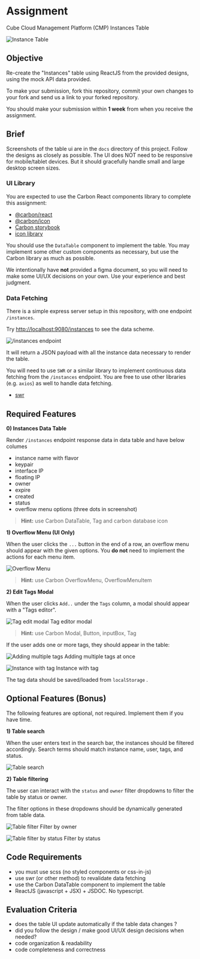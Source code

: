 # Assignment

Cube Cloud Management Platform (CMP) Instances Table

![Instance Table](/docs/it-1.png)


## Objective

Re-create the "Instances" table using ReactJS from the provided designs, using the mock API data provided.

To make your submission, fork this repository, commit your own changes to your fork and send us a link to your forked repository.

You should make your submission within **1 week** from when you receive the assignment. 

## Brief

Screenshots of the table ui are in the `docs` directory of this project. Follow the designs as closely as possible. The UI does NOT need to be responsive for mobile/tablet devices. But it should gracefully handle small and large desktop screen sizes.

### UI Library

You are expected to use the Carbon React components library to complete this assignment: 

- [@carbon/react](https://www.npmjs.com/package/@carbon/react)
- [@carbon/icon](https://www.npmjs.com/package/@carbon/icons-react)
- [Carbon storybook](https://react.carbondesignsystem.com/?path=/docs/getting-started-welcome--welcome)
- [icon library](https://carbon-elements.netlify.app/icons/examples/preview/)

You should use the `DataTable` component to implement the table. You may implement some other custom components as necessary, but use the Carbon library as much as possible.

We intentionally have **not** provided a figma document, so you will need to make some UI/UX decisions on your own. Use your experience and best judgment.

### Data Fetching

There is a simple express server setup in this repository, with one endpoint `/instances`. 

Try [http://localhost:9080/instances](http://localhost:9080/instances) to see the data scheme.


![/instances endpoint](/docs/it-instances-endpoint.png)


It will return a JSON payload with all the instance data necessary to render the table.

You will need to use `SWR` or a similar library to implement continuous data fetching from the `/instances` endpoint. You are free to use other libraries (e.g. `axios`) as well to handle data fetching.

- [swr](https://www.npmjs.com/package/swr)


## Required Features

**0) Instances Data Table**

Render `/instances` endpoint response data in data table and have below columes
- instance name with flavor
- keypair
- interface IP
- floating IP
- owner
- expire
- created
- status 
- overflow menu options (three dots in screenshot)

> **Hint:** use Carbon DataTable, Tag and carbon database icon

**1) Overflow Menu (UI Only)**

When the user clicks the `...` button in the end of a row, an overflow menu should appear with the given options. You **do not** need to implement the actions for each menu item.

![Overflow Menu](/docs/it-overflow.png)

> **Hint:** use Carbon OverflowMenu, OverflowMenuItem

**2) Edit Tags Modal**

When the user clicks `Add..` under the `Tags` column, a modal should appear with a "Tags editor".

![Tag edit modal](/docs/it-tags.png)
Tag editor modal

> **Hint:** use Carbon Modal, Button, inputBox, Tag

If the user adds one or more tags, they should appear in the table:

![Adding multiple tags](/docs/it-tags-multiple.png)
Adding multiple tags at once

![Instance with tag](/docs/it-with-tag.png)
Instance with tag

The tag data should be saved/loaded from `localStorage` .

## Optional Features (Bonus)
The following features are optional, not required. Implement them if you have time.

**1) Table search**

When the user enters text in the search bar, the instances should be filtered accordingly. Search terms should match instance name, user, tags, and status.

![Table search](/docs/it-filtered.png)

**2) Table filtering**

The user can interact with the `status` and `owner` filter dropdowns to filter the table by status or owner. 

The filter options in these dropdowns should be dynamically generated from table data.

![Table filter](/docs/it-owner.png)
Filter by owner

![Table filter by status](/docs/it-status.png)
Filter by status

## Code Requirements

- you must use scss (no styled components or css-in-js)
- use swr (or other method) to revalidate data fetching
- use the Carbon DataTable component to implement the table
- ReactJS (javascript + JSX) + JSDOC. No typescript.


## Evaluation Criteria

- does the table UI update automatically if the table data changes ? 
- did you follow the design / make good UI/UX design decisions when needed?
- code organization & readability
- code completeness and correctness